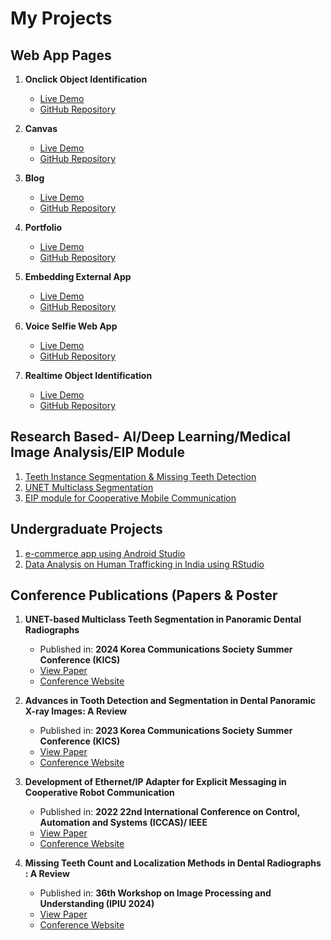 # My Projects

## Web App Pages

1. **Onclick Object Identification**  
   - [Live Demo](https://devshaily.github.io/ImageIdentificationUsingTeachableMachine/)  
   - [GitHub Repository](https://github.com/devshaily/Onclick_Object_Identification)

2. **Canvas**  
   - [Live Demo](https://devshaily.github.io/canvas/)  
   - [GitHub Repository](https://github.com/devshaily/canvas)

3. **Blog**  
   - [Live Demo](https://devshaily.github.io/blogexmpl/)  
   - [GitHub Repository](https://github.com/devshaily/Blog)

4. **Portfolio**  
   - [Live Demo](https://devshaily.github.io/stbl/)  
   - [GitHub Repository](https://github.com/devshaily/PortfolioExample)

5. **Embedding External App**  
   - [Live Demo](https://devshaily.github.io/c60/)  
   - [GitHub Repository](https://github.com/devshaily/Embedding_External_Apps)

6. **Voice Selfie Web App**  
   - [Live Demo](https://devshaily.github.io/selfieapp/)  
   - [GitHub Repository](https://github.com/devshaily/selfieapp)

7. **Realtime Object Identification**  
   - [Live Demo](https://devshaily.github.io/ImageIdentificationUsingMobileNet/)  
   - [GitHub Repository](https://github.com/devshaily/ImageIdentificationUsingMobileNet)


## Research Based- AI/Deep Learning/Medical Image Analysis/EIP Module 

1. [Teeth Instance Segmentation & Missing Teeth Detection](https://github.com/devshaily/TeethInstanceSegmentation-MissingTeethDetection)
2. [UNET Multiclass Segmentation](https://github.com/devshaily/UNET_Multiclass_Segmentation)
3. [EIP module for Cooperative Mobile Communication](https://github.com/devshaily/EIP_Module_Development)

## Undergraduate Projects

1. [e-commerce app using Android Studio](https://github.com/devshaily/AndroidStudio_ecommerce)
2. [Data Analysis on Human Trafficking in India using RStudio](https://github.com/devshaily/RstudioDataAnalysis)

## Conference Publications (Papers & Poster

1. **UNET-based Multiclass Teeth Segmentation in Panoramic Dental Radiographs**
   - Published in: **2024 Korea Communications Society Summer Conference (KICS)**
   - [View Paper](https://conf.kics.or.kr/media?key=site/2024s/abs/0383-JGTRG.pdf)
   - [Conference Website](https://conf.kics.or.kr/program)

2. **Advances in Tooth Detection and Segmentation in Dental Panoramic X-ray Images: A Review**
   - Published in: **2023 Korea Communications Society Summer Conference (KICS)**
   - [View Paper](https://shorturl.at/lnaS5)
   - [Conference Website](https://public.thinkonweb.com/sites/e2023s/program)

3. **Development of Ethernet/IP Adapter for Explicit Messaging in Cooperative Robot Communication**
   - Published in: **2022 22nd International Conference on Control, Automation and Systems (ICCAS)/ IEEE**
   - [View Paper](https://ieeexplore.ieee.org/document/10003850)
   - [Conference Website](https://public.thinkonweb.com/sites/e2023s/program)
  
4. **Missing Teeth Count and Localization Methods in Dental Radiographs : A Review**
   - Published in: **36th Workshop on Image Processing and Understanding (IPIU 2024)**
   - [View Paper](https://github.com/devshaily/Publications)
   - [Conference Website](http://www.ipiu.or.kr/?act=info.page&pcode=sub04)






